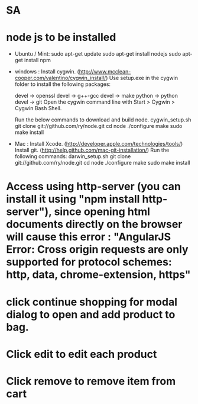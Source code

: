 # SA

# node js to be installed 
 - Ubuntu / Mint: 
	sudo apt-get update
	sudo apt-get install nodejs
	sudo apt-get install npm

 - windows :
 	Install cygwin. (http://www.mcclean-cooper.com/valentino/cygwin_install/)
	Use setup.exe in the cygwin folder to install the following packages:

	devel → openssl
	devel → g++-gcc
	devel → make
	python → python
	devel → git
	Open the cygwin command line with Start > Cygwin > Cygwin Bash Shell.

	Run the below commands to download and build node.
	cygwin_setup.sh
	git clone git://github.com/ry/node.git
	cd node
	./configure
	make
	sudo make install

 - Mac :
 	Install Xcode. (http://developer.apple.com/technologies/tools/)
	Install git. (http://help.github.com/mac-git-installation/)
	Run the following commands:
	darwin_setup.sh
	git clone git://github.com/ry/node.git
	cd node
	./configure
	make
	sudo make install

# Access using http-server (you can install it using "npm install http-server"), since opening html documents directly on the browser will cause this error : "AngularJS Error: Cross origin requests are only supported for protocol schemes: http, data, chrome-extension, https"

# click continue shopping for modal dialog to open and add product to bag.

# Click edit to edit each product

# Click remove to remove item from cart

